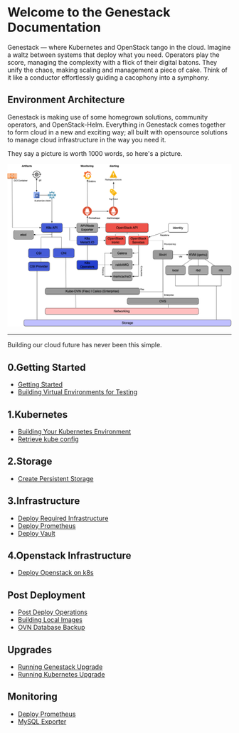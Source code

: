 # Welcome to the Genestack Documentation

Genestack — where Kubernetes and OpenStack tango in the cloud. Imagine a waltz between systems that deploy
what you need. Operators play the score, managing the complexity with a flick of their digital batons. They
unify the chaos, making scaling and management a piece of cake. Think of it like a conductor effortlessly
guiding a cacophony into a symphony.

## Environment Architecture

Genestack is making use of some homegrown solutions, community operators, and OpenStack-Helm. Everything
in Genestack comes together to form cloud in a new and exciting way; all built with opensource solutions
to manage cloud infrastructure in the way you need it.

They say a picture is worth 1000 words, so here's a picture.

![Genestack Architecture Diagram](assets/images/diagram-genestack.png)

---

Building our cloud future has never been this simple.

## 0.Getting Started
  * [Getting Started](getting-started.md)
  * [Building Virtual Environments for Testing](build-test-envs.md)

## 1.Kubernetes
  * [Building Your Kubernetes Environment](build-k8s.md)
  * [Retrieve kube config](kube-config.md)

## 2.Storage
  * [Create Persistent Storage](Create-Persistent-Storage.md)

## 3.Infrastructure
  * [Deploy Required Infrastructure](deploy-required-infrastructure.md)
  * [Deploy Prometheus](prometheus.md)
  * [Deploy Vault](vault.md)

## 4.Openstack Infrastructure
  * [Deploy Openstack on k8s](Deploy-Openstack.md)

## Post Deployment
  * [Post Deploy Operations](post-deploy-ops.md)
  * [Building Local Images](build-local-images.md)
  * [OVN Database Backup](ovn-db-backup.md)

## Upgrades
  * [Running Genestack Upgrade](genestack-upgrade.md)
  * [Running Kubernetes Upgrade](k8s-upgrade.md)

## Monitoring
  * [Deploy Prometheus](prometheus.md)
  * [MySQL Exporter](prometheus-mysql-exporter.md)
